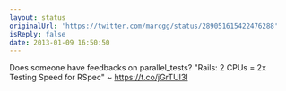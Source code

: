 ```yaml
---
layout: status
originalUrl: 'https://twitter.com/marcgg/status/289051615422476288'
isReply: false
date: 2013-01-09 16:50:50
---
```


Does someone have feedbacks on parallel_tests? "Rails: 2 CPUs = 2x Testing Speed for RSpec" ~ https://t.co/jGrTUI3l
